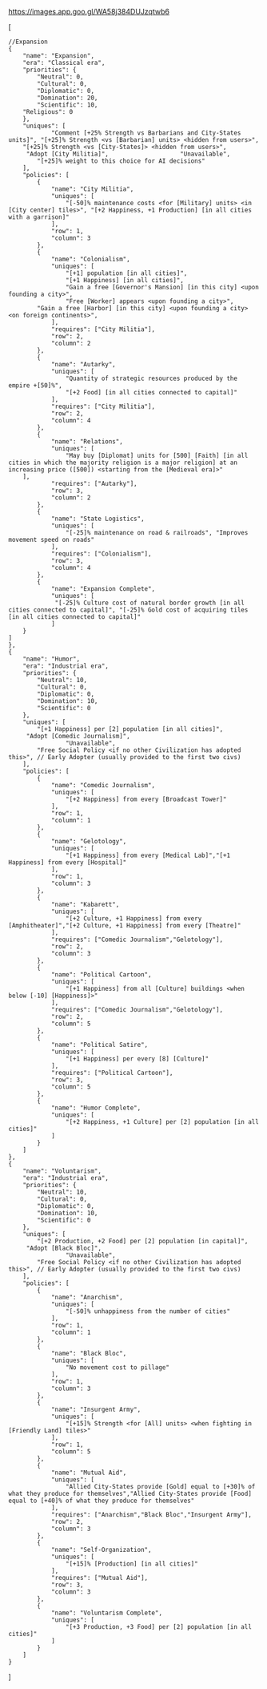 https://images.app.goo.gl/WA58j384DUJzqtwb6

[
	
	//Expansion 
    {
        "name": "Expansion",
        "era": "Classical era",
        "priorities": {
            "Neutral": 0,
            "Cultural": 0,
            "Diplomatic": 0,
            "Domination": 20,
            "Scientific": 10,
	    "Religious": 0
        },
        "uniques": [
                "Comment [+25% Strength vs Barbarians and City-States units]", "[+25]% Strength <vs [Barbarian] units> <hidden from users>", 
		"[+25]% Strength <vs [City-States]> <hidden from users>",
		 "Adopt [City Militia]", 					"Unavailable",
			"[+25]% weight to this choice for AI decisions"
        ],
        "policies": [
            {
                "name": "City Militia",
                "uniques": [
                    "[-50]% maintenance costs <for [Military] units> <in [City center] tiles>", "[+2 Happiness, +1 Production] [in all cities with a garrison]"
                ],
                "row": 1,
                "column": 3
            },
            {
                "name": "Colonialism",
                "uniques": [
                    "[+1] population [in all cities]",
                    "[+1 Happiness] [in all cities]",
                    "Gain a free [Governor's Mansion] [in this city] <upon founding a city>",
                    "Free [Worker] appears <upon founding a city>",
			"Gain a free [Harbor] [in this city] <upon founding a city> <on foreign continents>",
                ],
                "requires": ["City Militia"],
                "row": 2,
                "column": 2
            },
            {
                "name": "Autarky",
                "uniques": [
                    "Quantity of strategic resources produced by the empire +[50]%",
                    "[+2 Food] [in all cities connected to capital]"
                ],
                "requires": ["City Militia"],
                "row": 2,
                "column": 4
            },
            {
                "name": "Relations",
                "uniques": [
                    "May buy [Diplomat] units for [500] [Faith] [in all cities in which the majority religion is a major religion] at an increasing price ([500]) <starting from the [Medieval era]>"
		],
                "requires": ["Autarky"],
                "row": 3,
                "column": 2
            },
            {
                "name": "State Logistics",
                "uniques": [
                    "[-25]% maintenance on road & railroads", "Improves movement speed on roads"
                ],
                "requires": ["Colonialism"],
                "row": 3,
                "column": 4
            },
            {
                "name": "Expansion Complete",
                "uniques": [
                 "[-25]% Culture cost of natural border growth [in all cities connected to capital]", "[-25]% Gold cost of acquiring tiles [in all cities connected to capital]"
                ]
	    }
	]
    },
    {
        "name": "Humor",
        "era": "Industrial era",
        "priorities": {
            "Neutral": 10,
            "Cultural": 0,
            "Diplomatic": 0,
            "Domination": 10,
            "Scientific": 0
        },
        "uniques": [
            "[+1 Happiness] per [2] population [in all cities]",
		 "Adopt [Comedic Journalism]", 
					"Unavailable",
			"Free Social Policy <if no other Civilization has adopted this>", // Early Adopter (usually provided to the first two civs)
        ],
        "policies": [
            {
                "name": "Comedic Journalism",
                "uniques": [
                    "[+2 Happiness] from every [Broadcast Tower]"
                ],
                "row": 1,
                "column": 1
            },
            {
                "name": "Gelotology",
                "uniques": [
                    "[+1 Happiness] from every [Medical Lab]","[+1 Happiness] from every [Hospital]"
                ],
                "row": 1,
                "column": 3
            },
            {
                "name": "Kabarett",
                "uniques": [
                    "[+2 Culture, +1 Happiness] from every [Amphitheater]","[+2 Culture, +1 Happiness] from every [Theatre]"
                ],
                "requires": ["Comedic Journalism","Gelotology"],
                "row": 2,
                "column": 3
            },
            {
                "name": "Political Cartoon",
                "uniques": [
                    "[+1 Happiness] from all [Culture] buildings <when below [-10] [Happiness]>"
                ],
                "requires": ["Comedic Journalism","Gelotology"],
                "row": 2,
                "column": 5
            },
            {
                "name": "Political Satire",
                "uniques": [
                    "[+1 Happiness] per every [8] [Culture]"
                ],
                "requires": ["Political Cartoon"],
                "row": 3,
                "column": 5
            },
            {
                "name": "Humor Complete",
                "uniques": [
                    "[+2 Happiness, +1 Culture] per [2] population [in all cities]"
                ]
            }
        ]
    },
    {
        "name": "Voluntarism",
        "era": "Industrial era",
        "priorities": {
            "Neutral": 10,
            "Cultural": 0,
            "Diplomatic": 0,
            "Domination": 10,
            "Scientific": 0
        },
        "uniques": [
            "[+2 Production, +2 Food] per [2] population [in capital]",
		 "Adopt [Black Bloc]",
					"Unavailable",
			"Free Social Policy <if no other Civilization has adopted this>", // Early Adopter (usually provided to the first two civs)
        ],
        "policies": [
            {
                "name": "Anarchism",
                "uniques": [
                    "[-50]% unhappiness from the number of cities"
                ],
                "row": 1,
                "column": 1
            },
            {
                "name": "Black Bloc",
                "uniques": [
                    "No movement cost to pillage"
                ],
                "row": 1,
                "column": 3
            },
            {
                "name": "Insurgent Army",
                "uniques": [
                    "[+15]% Strength <for [All] units> <when fighting in [Friendly Land] tiles>"
                ],
                "row": 1,
                "column": 5
            },
            {
                "name": "Mutual Aid",
                "uniques": [
                    "Allied City-States provide [Gold] equal to [+30]% of what they produce for themselves","Allied City-States provide [Food] equal to [+40]% of what they produce for themselves"
                ],
                "requires": ["Anarchism","Black Bloc","Insurgent Army"],
                "row": 2,
                "column": 3
            },
            {
                "name": "Self-Organization",
                "uniques": [
                    "[+15]% [Production] [in all cities]"
                ],
                "requires": ["Mutual Aid"],
                "row": 3,
                "column": 3
            },
            {
                "name": "Voluntarism Complete",
                "uniques": [
                    "[+3 Production, +3 Food] per [2] population [in all cities]"
                ]
            }
        ]
    }
]
